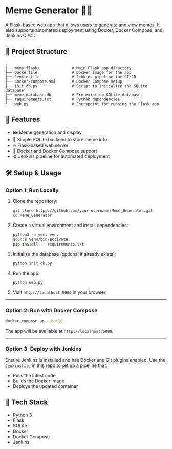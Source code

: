 # Meme Generator 🎨😂

A Flask-based web app that allows users to generate and view memes. It also supports automated deployment using Docker, Docker Compose, and Jenkins CI/CD.

## 📁 Project Structure

```
.
├── meme_flask/              # Main Flask app directory
├── Dockerfile               # Docker image for the app
├── Jenkinsfile              # Jenkins pipeline for CI/CD
├── docker-compose.yml       # Docker Compose setup
├── init_db.py               # Script to initialize the SQLite database
├── meme_database.db         # Pre-existing SQLite database
├── requirements.txt         # Python dependencies
└── web.py                   # Entrypoint for running the Flask app
```

## 🚀 Features

- 🖼️ Meme generation and display  
- 🧠 Simple SQLite backend to store meme info  
- 🔥 Flask-based web server  
- 🐳 Docker and Docker Compose support  
- ⚙️ Jenkins pipeline for automated deployment  

## 🛠️ Setup & Usage

### Option 1: Run Locally

1. Clone the repository:
   ```bash
   git clone https://github.com/your-username/Meme_Generator.git
   cd Meme_Generator
   ```

2. Create a virtual environment and install dependencies:
   ```bash
   python3 -m venv venv
   source venv/bin/activate
   pip install -r requirements.txt
   ```

3. Initialize the database (optional if already exists):
   ```bash
   python init_db.py
   ```

4. Run the app:
   ```bash
   python web.py
   ```

5. Visit `http://localhost:5000` in your browser.

---

### Option 2: Run with Docker Compose

```bash
docker-compose up --build
```

The app will be available at `http://localhost:5000`.

---

### Option 3: Deploy with Jenkins

Ensure Jenkins is installed and has Docker and Git plugins enabled. Use the `Jenkinsfile` in this repo to set up a pipeline that:

- Pulls the latest code  
- Builds the Docker image  
- Deploys the updated container  

## 🧠 Tech Stack

- Python 3  
- Flask  
- SQLite  
- Docker  
- Docker Compose  
- Jenkins  


